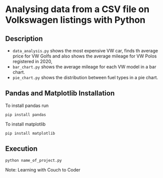 # Analysing data from a CSV file on Volkswagen listings with Python

## Description
- `data_analysis.py` shows the most expensive VW car, finds th average price for VW Golfs and also shows the average mileage for VW Polos registered in 2020,
- `bar_chart.py` shows the average mileage for each VW model in a bar chart.
- `pie_chart.py` shows the distribution between fuel types in a pie chart.

## Pandas and Matplotlib Installation
To install pandas run
```
pip install pandas
```

To install matplotlib
```
pip install matplotlib
```

## Execution
```
python name_of_project.py
```

Note: Learning with Couch to Coder